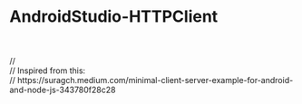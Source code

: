 # AndroidStudio-HTTPClient




<br>
<br>
// <br>
// Inspired from this:<br>
// https://suragch.medium.com/minimal-client-server-example-for-android-and-node-js-343780f28c28<br>

